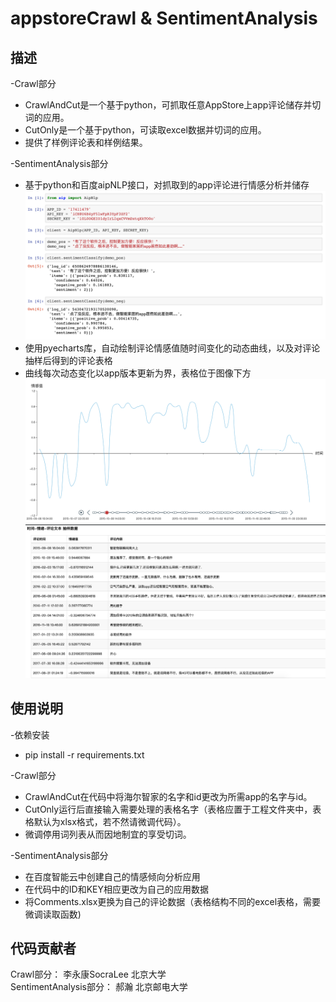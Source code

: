 # appstoreCrawl & SentimentAnalysis  
## 描述
-Crawl部分  
* CrawlAndCut是一个基于python，可抓取任意AppStore上app评论储存并切词的应用。
* CutOnly是一个基于python，可读取excel数据并切词的应用。
* 提供了样例评论表和样例结果。  
  
-SentimentAnalysis部分  
* 基于python和百度aipNLP接口，对抓取到的app评论进行情感分析并储存  
![](https://github.com/HumanAutomationInteractionLab-HAIL/appstoreCrawl/blob/master/SentimentAnalysis/SentimentAnalysisDemo.png)  
* 使用pyecharts库，自动绘制评论情感值随时间变化的动态曲线，以及对评论抽样后得到的评论表格  
* 曲线每次动态变化以app版本更新为界，表格位于图像下方  
![](https://github.com/HumanAutomationInteractionLab-HAIL/appstoreCrawl/blob/master/SentimentAnalysis/timeline.png)    
![](https://github.com/HumanAutomationInteractionLab-HAIL/appstoreCrawl/blob/master/SentimentAnalysis/table.png)  
  
## 使用说明  
-依赖安装  
* pip install -r requirements.txt  
  
-Crawl部分  
* CrawlAndCut在代码中将海尔智家的名字和id更改为所需app的名字与id。
* CutOnly运行后直接输入需要处理的表格名字（表格应置于工程文件夹中，表格默认为xlsx格式，若不然请微调代码）。
* 微调停用词列表从而因地制宜的享受切词。  
  
-SentimentAnalysis部分  
* 在百度智能云中创建自己的情感倾向分析应用  
* 在代码中的ID和KEY相应更改为自己的应用数据  
* 将Comments.xlsx更换为自己的评论数据（表格结构不同的excel表格，需要微调读取函数)  
  
## 代码贡献者  
Crawl部分：             李永康SocraLee   北京大学  
SentimentAnalysis部分： 郝瀚             北京邮电大学
